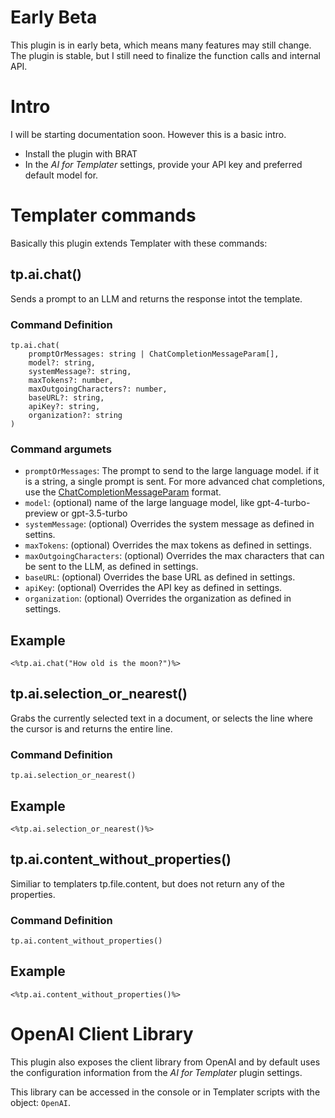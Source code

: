 # Early Beta

This plugin is in early beta, which means many features may still change. The plugin is stable, but I still need to
finalize the function calls and internal API.

# Intro

I will be starting documentation soon. However this is a basic intro.

- Install the plugin with BRAT
- In the _AI for Templater_ settings, provide your API key and preferred default model for.

# Templater commands

Basically this plugin extends Templater with these commands:

## tp.ai.chat()

Sends a prompt to an LLM and returns the response intot the template.

### Command Definition

```javscript
tp.ai.chat(
    promptOrMessages: string | ChatCompletionMessageParam[],
    model?: string,
    systemMessage?: string,
    maxTokens?: number,
    maxOutgoingCharacters?: number,
    baseURL?: string,
    apiKey?: string,
    organization?: string
)
```

### Command argumets

- `promptOrMessages`: The prompt to send to the large language model. if it is a string, a single prompt is sent. For more advanced chat completions, use the [ChatCompletionMessageParam](https://platform.openai.com/docs/api-reference/chat/create) format.
- `model`: (optional) name of the large language model, like gpt-4-turbo-preview or gpt-3.5-turbo
- `systemMessage`: (optional) Overrides the system message as defined in settins.
- `maxTokens`: (optional) Overrides the max tokens as defined in settings.
- `maxOutgoingCharacters`: (optional) Overrides the max characters that can be sent to the LLM, as defined in settings.
- `baseURL`: (optional) Overrides the base URL as defined in settings.
- `apiKey`: (optional) Overrides the API key as defined in settings.
- `organization`: (optional) Overrides the organization as defined in settings.

## Example

`<%tp.ai.chat("How old is the moon?")%>`

## tp.ai.selection_or_nearest()

Grabs the currently selected text in a document, or selects the line where the cursor is and returns the entire line.

### Command Definition

```javscript
tp.ai.selection_or_nearest()
```

## Example

`<%tp.ai.selection_or_nearest()%>`

## tp.ai.content_without_properties()

Similiar to templaters tp.file.content, but does not return any of the properties.

### Command Definition

```javscript
tp.ai.content_without_properties()
```

## Example

`<%tp.ai.content_without_properties()%>`

# OpenAI Client Library

This plugin also exposes the client library from OpenAI and by default uses the configuration information from the _AI for Templater_ plugin settings.

This library can be accessed in the console or in Templater scripts with the object: `OpenAI`.
